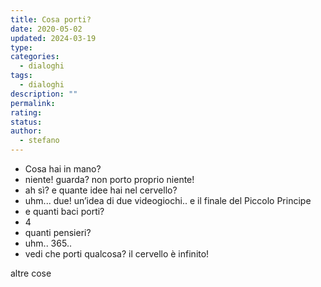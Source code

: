 ```yaml
---
title: Cosa porti?
date: 2020-05-02
updated: 2024-03-19
type: 
categories:
  - dialoghi
tags:
  - dialoghi
description: ""
permalink: 
rating: 
status: 
author:
  - stefano
---
```


- Cosa hai in mano?
- niente! guarda? non porto proprio niente!
- ah sì? e quante idee hai nel cervello?
- uhm... due! un’idea di due videogiochi.. e il finale del Piccolo Principe
- e quanti baci porti?
- 4
- quanti pensieri?
- uhm.. 365..
- vedi che porti qualcosa? il cervello è infinito!

altre cose
